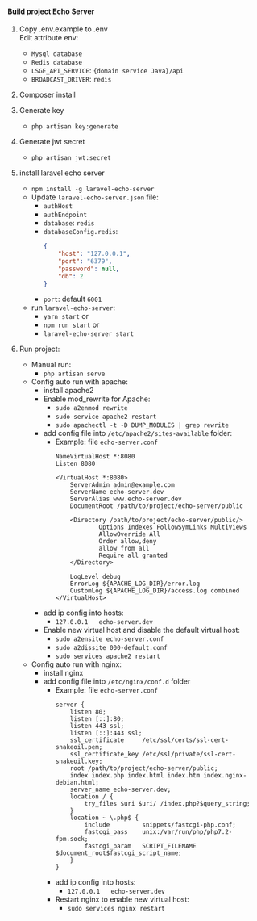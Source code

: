 #### Build project Echo Server
1. Copy .env.example to .env  
Edit attribute env:
    - `Mysql database`
    - `Redis database`
    - `LSGE_API_SERVICE`: `{domain service Java}/api`
    - `BROADCAST_DRIVER`: `redis`

2. Composer install
3. Generate key
    - `php artisan key:generate`
4. Generate jwt secret
    - `php artisan jwt:secret`
5. install laravel echo server
    - `npm install -g laravel-echo-server`
    - Update `laravel-echo-server.json` file:
        + `authHost`
        + `authEndpoint`
        + `database`: `redis`
        + `databaseConfig.redis`:
            ```json
            {
                "host": "127.0.0.1",
                "port": "6379",
                "password": null,
                "db": 2
            }
            ```
        + `port`: default `6001`
    - run `laravel-echo-server`: 
        + `yarn start` or
        + `npm run start` or
        + `laravel-echo-server start`
6. Run project:
    - Manual run:
        + `php artisan serve`
    - Config auto run with apache:
        + install apache2
        + Enable mod_rewrite for Apache:
            - `sudo a2enmod rewrite`
            - `sudo service apache2 restart`
            - `sudo apachectl -t -D DUMP_MODULES | grep rewrite`
        + add config file into `/etc/apache2/sites-available` folder:
            - Example: file `echo-server.conf`
                ```
                NameVirtualHost *:8080
                Listen 8080
                 
                <VirtualHost *:8080>
                    ServerAdmin admin@example.com
                    ServerName echo-server.dev
                    ServerAlias www.echo-server.dev
                    DocumentRoot /path/to/project/echo-server/public
                     
                    <Directory /path/to/project/echo-server/public/>
                            Options Indexes FollowSymLinks MultiViews
                            AllowOverride All
                            Order allow,deny
                            allow from all
                            Require all granted
                    </Directory>
                     
                    LogLevel debug
                    ErrorLog ${APACHE_LOG_DIR}/error.log
                    CustomLog ${APACHE_LOG_DIR}/access.log combined
                </VirtualHost>
                ```
        + add ip config into hosts:
            - `127.0.0.1   echo-server.dev`
        + Enable new virtual host and disable the default virtual host:
            - `sudo a2ensite echo-server.conf`
            - `sudo a2dissite 000-default.conf`
            - `sudo services apache2 restart`
    - Config auto run with nginx:
        + install nginx
        + add config file into `/etc/nginx/conf.d` folder
            - Example: file `echo-server.conf`
                ```
                server {
                    listen 80;
                    listen [::]:80;
                    listen 443 ssl;
                    listen [::]:443 ssl;
                    ssl_certificate     /etc/ssl/certs/ssl-cert-snakeoil.pem;
                    ssl_certificate_key /etc/ssl/private/ssl-cert-snakeoil.key;
                    root /path/to/project/echo-server/public;
                    index index.php index.html index.htm index.nginx-debian.html;
                    server_name echo-server.dev;
                    location / {
                        try_files $uri $uri/ /index.php?$query_string;
                    }
                    location ~ \.php$ {
                        include         snippets/fastcgi-php.conf;
                        fastcgi_pass    unix:/var/run/php/php7.2-fpm.sock;
                        fastcgi_param   SCRIPT_FILENAME $document_root$fastcgi_script_name;
                    }
                }
                ```
            + add ip config into hosts:
                - `127.0.0.1   echo-server.dev`
            + Restart nginx to enable new virtual host:
                - `sudo services nginx restart`
